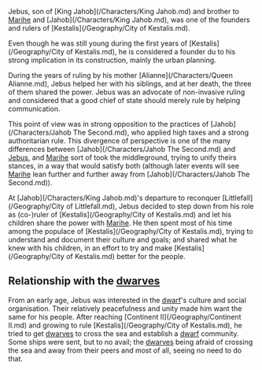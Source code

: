 Jebus, son of [King Jahob](/Characters/King Jahob.md) and brother to [Marihe](/Characters/Marihe.md) and [Jahob](/Characters/King Jahob.md), was one of the founders and rulers of [Kestalis](/Geography/City of Kestalis.md).

Even though he was still young during the first years of [Kestalis](/Geography/City of Kestalis.md), he is considered a founder du to his strong implication in its construction, mainly the urban planning.

During the years of ruling by his mother [Alianne](/Characters/Queen Alianne.md), Jebus helped her with his siblings, and at her death, the three of them shared the power.
Jebus was an advocate of non-invasive ruling and considered that a good chief of state should merely rule by helping communication.

This point of view was in strong opposition to the practices of [Jahob](/Characters/Jahob The Second.md), who applied high taxes and a strong authoritarian rule.
This divergence of perspective is one of the many differences between [Jahob](/Characters/Jahob The Second.md) and [Jebus](/Characters/Jebus.md), and [Marihe](/Characters/Marihe.md) sort of took the middleground, trying to unify theirs stances, in a way that would satisfy both (although later events will see [Marihe](/Characters/Marihe.md) lean further and further away from [Jahob](/Characters/Jahob The Second.md)). 

At [Jahob](/Characters/King Jahob.md)'s departure to reconquer [Littlefall](/Geography/City of Littlefall.md), Jebus decided to step down from his role as (co-)ruler of [Kestalis](/Geography/City of Kestalis.md) and let his children share the power with [Marihe](/Characters/Marihe.md).
He then spent most of his time among the populace of [Kestalis](/Geography/City of Kestalis.md), trying to understand and document their culture and goals; and shared what he knew with his children, in an effort to try and make [Kestalis](/Geography/City of Kestalis.md) better for the people.

 

## Relationship with the [dwarves](/Species/Dwarves.md)

From an early age, Jebus was interested in the [dwarf](/Species/Dwarves.md)'s culture and social organisation.
Their relatively peacefulness and unity made him want the same for his people.
After reaching [Continent II](/Geography/Continent II.md) and growing to rule [Kestalis](/Geography/City of Kestalis.md), he tried to get [dwarves](/Species/Dwarves.md) to cross the sea and establish a [dwarf]() community.
Some ships were sent, but to no avail; the [dwarves](/Species/Dwarves.md) being afraid of crossing the sea and away from their peers and most of all, seeing no need to do that.


